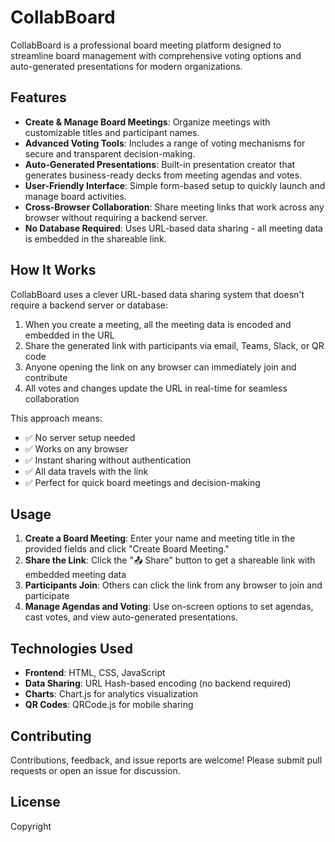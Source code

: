 # CollabBoard

CollabBoard is a professional board meeting platform designed to streamline board management with comprehensive voting options and auto-generated presentations for modern organizations.

## Features

- **Create & Manage Board Meetings**: Organize meetings with customizable titles and participant names.
- **Advanced Voting Tools**: Includes a range of voting mechanisms for secure and transparent decision-making.
- **Auto-Generated Presentations**: Built-in presentation creator that generates business-ready decks from meeting agendas and votes.
- **User-Friendly Interface**: Simple form-based setup to quickly launch and manage board activities.
- **Cross-Browser Collaboration**: Share meeting links that work across any browser without requiring a backend server.
- **No Database Required**: Uses URL-based data sharing - all meeting data is embedded in the shareable link.

## How It Works

CollabBoard uses a clever URL-based data sharing system that doesn't require a backend server or database:

1. When you create a meeting, all the meeting data is encoded and embedded in the URL
2. Share the generated link with participants via email, Teams, Slack, or QR code
3. Anyone opening the link on any browser can immediately join and contribute
4. All votes and changes update the URL in real-time for seamless collaboration

This approach means:
- ✅ No server setup needed
- ✅ Works on any browser
- ✅ Instant sharing without authentication
- ✅ All data travels with the link
- ✅ Perfect for quick board meetings and decision-making

## Usage

1. **Create a Board Meeting**: Enter your name and meeting title in the provided fields and click "Create Board Meeting."
2. **Share the Link**: Click the "📤 Share" button to get a shareable link with embedded meeting data
3. **Participants Join**: Others can click the link from any browser to join and participate
4. **Manage Agendas and Voting**: Use on-screen options to set agendas, cast votes, and view auto-generated presentations.

## Technologies Used

- **Frontend**: HTML, CSS, JavaScript
- **Data Sharing**: URL Hash-based encoding (no backend required)
- **Charts**: Chart.js for analytics visualization
- **QR Codes**: QRCode.js for mobile sharing

## Contributing

Contributions, feedback, and issue reports are welcome! Please submit pull requests or open an issue for discussion.

## License

Copyright